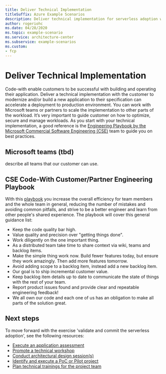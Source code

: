 ```yaml
---
title: Deliver Technical Implementation
titleSuffix: Azure Example Scenarios
description: Deliver technical implementation for serverless adoption with Azure Functions
author: rogeriohc
ms.date: 04/28/2020
ms.topic: example-scenario
ms.service: architecture-center
ms.subservice: example-scenarios
ms.custom:
- fcp
---
```

# Deliver Technical Implementation
Code-with enable customers to be successful with building and operating their application. Deliver a technical implementation with the customer to modernize and/or build a new application to their specification can accelerate a deployment to production environment. You can work with Microsoft teams or partners to scale the implementation to other parts of the workload. It’s very important to guide customer on how to optimize, secure and manage workloads. As you start with your technical implementation, a good reference is the [Engineering Playbook by the Microsoft Commercial Software Engineering (CSE)](https://github.com/microsoft/code-with-engineering-playbook) team to guide you on best practices. 

## Microsoft teams (tbd)
describe all teams that our customer can use.


## CSE Code-With Customer/Partner Engineering Playbook
With this [playbook](https://github.com/microsoft/code-with-engineering-playbook) you increase the overall efficiency for team members and the whole team in general, reducing the number of mistakes and avoiding common pitfalls, and strive to be a better engineer and learn from other people's shared experience.
The playbook will cover this general guidance list:
- Keep the code quality bar high.
- Value quality and precision over "getting things done".
- Work diligently on the one important thing.
- As a distributed team take time to share context via wiki, teams and backlog items.
- Make the simple thing work now. Build fewer features today, but ensure they work amazingly. Then add more features tomorrow.
- Avoid adding scope to a backlog item, instead add a new backlog item.
- Our goal is to ship incremental customer value.
- Keep backlog item details up to date to communicate the state of things with the rest of your team.
- Report product issues found and provide clear and repeatable engineering feedback!
- We all own our code and each one of us has an obligation to make all parts of the solution great.

## Next steps

To move forward with the exercise 'validate and commit the serverless adoption', see the following resources:

- [Execute an application assessment](./application-assessment.md)
- [Promote a technical workshop](./technical-workshops.md)
- [Conduct architectural design session(s)](./ads.md)
- [Identify and execute a PoC or Pilot project](./poc-pilot.md)
- [Plan technical trainings for the project team](./technical-training.md)
